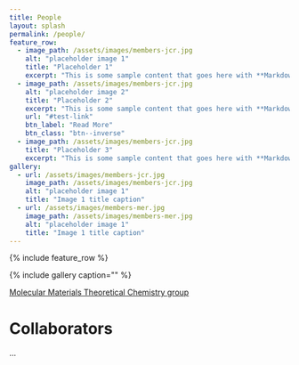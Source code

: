 ```yaml
---
title: People
layout: splash
permalink: /people/
feature_row:
  - image_path: /assets/images/members-jcr.jpg
    alt: "placeholder image 1"
    title: "Placeholder 1"
    excerpt: "This is some sample content that goes here with **Markdown** formatting."
  - image_path: /assets/images/members-jcr.jpg
    alt: "placeholder image 2"
    title: "Placeholder 2"
    excerpt: "This is some sample content that goes here with **Markdown** formatting."
    url: "#test-link"
    btn_label: "Read More"
    btn_class: "btn--inverse"
  - image_path: /assets/images/members-jcr.jpg
    title: "Placeholder 3"
    excerpt: "This is some sample content that goes here with **Markdown** formatting."
gallery:
  - url: /assets/images/members-jcr.jpg
    image_path: /assets/images/members-jcr.jpg
    alt: "placeholder image 1"
    title: "Image 1 title caption"
  - url: /assets/images/members-mer.jpg
    image_path: /assets/images/members-mer.jpg
    alt: "placeholder image 1"
    title: "Image 1 title caption"
---
```


{% include feature_row %}


{% include gallery caption="" %}

 
[Molecular Materials Theoretical Chemistry group](http://www.molmattc.com/)


# Collaborators
...  



